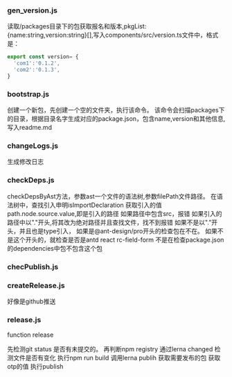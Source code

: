 ### gen_version.js

读取/packages目录下的包获取报名和版本,pkgList:{name:string,version:string}[],写入components/src/version.ts文件中，格式是：
```typescript
export const version= {
  'com1':'0.1.2',
  'com2':'0.1.3',
}
```

### bootstrap.js

创建一个新包，先创建一个空的文件夹，执行该命令。
该命令会扫描packages下的目录，根据目录名字生成对应的package.json，包含name,version和其他信息,写入readme.md

### changeLogs.js
生成修改日志

### checkDeps.js

checkDepsByAst方法，参数ast一个文件的语法树,参数filePath文件路径。
在语法树中，查找引入申明isImportDeclaration
获取引入的值 path.node.source.value,即是引入的路径
如果路径中包含src，报错
如果引入的路径中以"."开头,将其改为绝对路径并且查找文件，找不到报错
如果不是以".”开头，并且也是type引入，
如果是@ant-design/pro开头的检查包在不在。
如果不是这个开头的，就检查是否是antd react rc-field-form
不是在检查package.json的dependencies中包不包含这个包

### checPublish.js

### createRelease.js
好像是github推送

### release.js

function release

先检测git status 是否有未提交的。
再判断npm registry
通过lerna changed 检测文件是否有变化
执行npm run build
调用lerna publih
获取需要发布的包
获取otp的值
执行publish